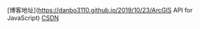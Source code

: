 [博客地址](https://danbo3110.github.io/2019/10/23/ArcGIS API for JavaScript)
[CSDN](https://blog.csdn.net/DanBo_C/article/details/98511594/)

